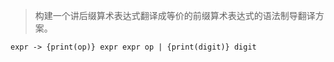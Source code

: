 > 构建一个讲后缀算术表达式翻译成等价的前缀算术表达式的语法制导翻译方案。

```
expr -> {print(op)} expr expr op | {print(digit)} digit
```
